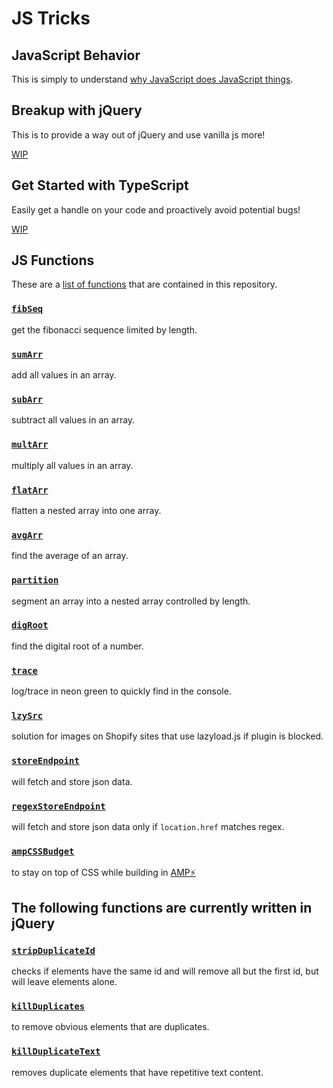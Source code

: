 # JS Tricks

## JavaScript Behavior

This is simply to understand [why JavaScript does JavaScript things](js_behavior.md).

## Breakup with jQuery

This is to provide a way out of jQuery and use vanilla js more!

[WIP](Breakup_with_jQuery.md)

## Get Started with TypeScript

Easily get a handle on your code and proactively avoid potential bugs! 

[WIP](typeScript.md)

## JS Functions

These are a [list of functions](js_functions/js_functions.md) that are contained in this repository.

### [`fibSeq`](js_functions/js_functions.md#fibseq)

get the fibonacci sequence limited by length.

### [`sumArr`](js_functions/js_functions.md#sumarr)

add all values in an array.

### [`subArr`](js_functions/js_functions.md#subarr)

subtract all values in an array.

### [`multArr`](js_functions/js_functions.md#multarr)

multiply all values in an array.

### [`flatArr`](js_functions/js_functions.md#flatarr)

flatten a nested array into one array.

### [`avgArr`](js_functions/js_functions.md#avgarr)

find the average of an array.

### [`partition`](js_functions/js_functions.md#partition)

segment an array into a nested array controlled by length.

### [`digRoot`](js_functions/js_functions.md#digroot)

find the digital root of a number.

### [`trace`](js_functions/js_functions.md#trace)

log/trace in neon green to quickly find in the console.

### [`lzySrc`](js_functions/js_functions.md#lzysrc)

solution for images on Shopify sites that use lazyload.js if plugin is blocked.

### [`storeEndpoint`](js_functions/js_functions.md#storeendpoint)

will fetch and store json data.

### [`regexStoreEndpoint`](js_functions/js_functions.md#regexstoreendpoint)

will fetch and store json data only if `location.href` matches regex.

### [`ampCSSBudget`](js_functions/js_functions.md#ampcssbudget)

to stay on top of CSS while building in [AMP⚡](https://amp.dev/)

## The following functions are currently written in jQuery

### [`stripDuplicateId`](js_functions/js_functions.md#stripDuplicateId)

checks if elements have the same id and will remove all but the first id, but will leave elements alone.

### [`killDuplicates`](js_functions/js_functions.md#killDuplicates)

to remove obvious elements that are duplicates.

### [`killDuplicateText`](js_functions/js_functions.md#lzysrc)

removes duplicate elements that have repetitive text content.
